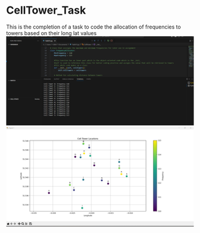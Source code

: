 # CellTower_Task
This is the completion of a task to code the allocation of frequencies to towers based on their long lat values
![Hello](Output%20.png)
![alt text](Graph.png)
